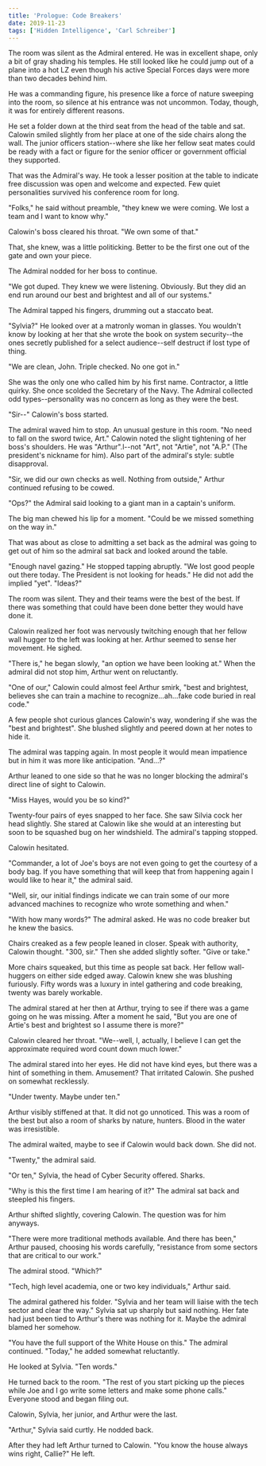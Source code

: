 ```yaml
---
title: 'Prologue: Code Breakers'
date: 2019-11-23
tags: ['Hidden Intelligence', 'Carl Schreiber']
---
```


The room was silent as the Admiral entered. He was in excellent shape, only a bit of gray shading his temples. He still looked like he could jump out of a plane into a hot LZ even though his active Special Forces days were more than two decades behind him.

He was a commanding figure, his presence like a force of nature sweeping into the room, so silence at his entrance was not uncommon. Today, though, it was for entirely different reasons.

He set a folder down at the third seat from the head of the table and sat. Calowin smiled slightly from her place at one of the side chairs along the wall. The junior officers station--where she like her fellow seat mates could be ready with a fact or figure for the senior officer or government official they supported.

That was the Admiral's way. He took a lesser position at the table to indicate free discussion was open and welcome and expected. Few quiet personalities survived his conference room for long.

"Folks," he said without preamble, "they knew we were coming. We lost a team and I want to know why."

Calowin's boss cleared his throat. "We own some of that."

That, she knew, was a little politicking. Better to be the first one out of the gate and own your piece.

The Admiral nodded for her boss to continue.

"We got duped. They knew we were listening. Obviously. But they did an end run around our best and brightest and all of our systems."

The Admiral tapped his fingers, drumming out a staccato beat.

"Sylvia?" He looked over at a matronly woman in glasses. You wouldn't know by looking at her that she wrote the book on system security--the ones secretly published for a select audience--self destruct if lost type of thing.

"We are clean, John. Triple checked. No one got in."

She was the only one who called him by his first name. Contractor, a little quirky. She once scolded the Secretary of the Navy. The Admiral collected odd types--personality was no concern as long as they were the best.

"Sir--" Calowin's boss started.

The admiral waved him to stop. An unusual gesture in this room. "No need to fall on the sword twice, Art." Calowin noted the slight tightening of her boss's shoulders. He was "Arthur".l--not "Art", not "Artie", not "A.P." (The president's nickname for him). Also part of the admiral's style: subtle disapproval.

"Sir, we did our own checks as well. Nothing from outside," Arthur continued refusing to be cowed.

"Ops?" the Admiral said looking to a giant man in a captain's uniform.

The big man chewed his lip for a moment. "Could be we missed something on the way in."

That was about as close to admitting a set back as the admiral was going to get out of him so the admiral sat back and looked around the table.

"Enough navel gazing." He stopped tapping abruptly. "We lost good people out there today. The President is not looking for heads." He did not add the implied "yet". "Ideas?"

The room was silent. They and their teams were the best of the best. If there was something that could have been done better they would have done it.

Calowin realized her foot was nervously twitching enough that her fellow wall hugger to the left was looking at her. Arthur seemed to sense her movement. He sighed.

"There is," he began slowly, "an option we have been looking at." When the admiral did not stop him, Arthur went on reluctantly.

"One of our," Calowin could almost feel Arthur smirk, "best and brightest, believes she can train a machine to recognize...ah...fake code buried in real code."

A few people shot curious glances Calowin's way, wondering if she was the "best and brightest". She blushed slightly and peered down at her notes to hide it.

The admiral was tapping again. In most people it would mean impatience but in him it was more like anticipation. "And...?"

Arthur leaned to one side so that he was no longer blocking the admiral's direct line of sight to Calowin.

"Miss Hayes, would you be so kind?"

Twenty-four pairs of eyes snapped to her face. She saw Silvia cock her head slightly. She stared at Calowin like she would at an interesting but soon to be squashed bug on her windshield. The admiral's tapping stopped.

Calowin hesitated.

"Commander, a lot of Joe's boys are not even going to get the courtesy of a body bag. If you have something that will keep that from happening again I would like to hear it," the admiral said.

"Well, sir, our initial findings indicate we can train some of our more advanced machines to recognize who wrote something and when."

"With how many words?" The admiral asked. He was no code breaker but he knew the basics.

Chairs creaked as a few people leaned in closer. Speak with authority, Calowin thought. "300, sir." Then she added slightly softer. "Give or take."

More chairs squeaked, but this time as people sat back. Her fellow wall-huggers on either side edged away. Calowin knew she was blushing furiously. Fifty words was a luxury in intel gathering and code breaking, twenty was barely workable.

The admiral stared at her then at Arthur, trying to see if there was a game going on he was missing. After a moment he said, "But you are one of Artie's best and brightest so I assume there is more?"

Calowin cleared her throat. "We--well, I, actually, I believe I can get the approximate required word count down much lower."

The admiral stared into her eyes. He did not have kind eyes, but there was a hint of something in them. Amusement? That irritated Calowin. She pushed on somewhat recklessly.

"Under twenty. Maybe under ten."

Arthur visibly stiffened at that. It did not go unnoticed. This was a room of the best but also a room of sharks by nature, hunters. Blood in the water was irresistible.

The admiral waited, maybe to see if Calowin would back down. She did not.

"Twenty," the admiral said.

"Or ten," Sylvia, the head of Cyber Security offered. Sharks.

"Why is this the first time I am hearing of it?" The admiral sat back and steepled his fingers.

Arthur shifted slightly, covering Calowin. The question was for him anyways.

"There were more traditional methods available. And there has been," Arthur paused, choosing his words carefully, "resistance from some sectors that are critical to our work."

The admiral stood. "Which?"

"Tech, high level academia, one or two key individuals," Arthur said.

The admiral gathered his folder. "Sylvia and her team will liaise with the tech sector and clear the way." Sylvia sat up sharply but said nothing. Her fate had just been tied to Arthur's there was nothing for it. Maybe the admiral blamed her somehow.

"You have the full support of the White House on this." The admiral continued. "Today," he added somewhat reluctantly.

He looked at Sylvia. "Ten words."

He turned back to the room. "The rest of you start picking up the pieces while Joe and I go write some letters and make some phone calls." Everyone stood and began filing out.

Calowin, Sylvia, her junior, and Arthur were the last.

"Arthur," Sylvia said curtly. He nodded back.

After they had left Arthur turned to Calowin. "You know the house always wins right, Callie?" He left.
